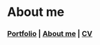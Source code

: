 # About me
### [Portfolio](../index.html)  |  [About me](pages/aboutme.html)  |  [CV](pages/cv.html)
